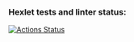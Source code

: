 ### Hexlet tests and linter status:
[![Actions Status](https://github.com/DariaKaduchka/frontend-project-46/actions/workflows/hexlet-check.yml/badge.svg)](https://github.com/DariaKaduchka/frontend-project-46/actions)